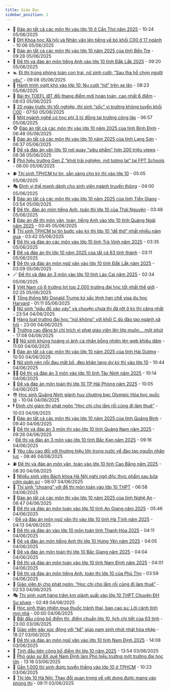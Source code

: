 ```yaml
---
title: Giáo Dục
sidebar_position: 2
---
```


<!-- dantri-giao-duc:START -->
- 🤡 [Đáp án tất cả các môn thi vào lớp 10 ở Cần Thơ năm 2025](https://dantri.com.vn/giao-duc/dap-an-tat-ca-cac-mon-thi-vao-lop-10-o-can-tho-nam-2025-20250602180900647.htm) - 10:24 05/06/2025
- 🗽 [ĐH Khoa học Xã hội và Nhân văn lên tiếng về bỏ khối C00 ở 17 ngành](https://dantri.com.vn/giao-duc/dh-khoa-hoc-xa-hoi-va-nhan-van-len-tieng-ve-bo-khoi-c00-o-17-nganh-20250605165738586.htm) - 10:06 05/06/2025
- 🚦 [Đáp án tất cả các môn thi vào lớp 10 năm 2025 của tỉnh Bến Tre](https://dantri.com.vn/giao-duc/dap-an-tat-ca-cac-mon-thi-vao-lop-10-nam-2025-cua-tinh-ben-tre-20250602142137408.htm) - 09:28 05/06/2025
- 🌋 [Đề thi và đáp án môn tiếng Anh vào lớp 10 tỉnh Đắk Lắk 2025](https://dantri.com.vn/giao-duc/de-thi-va-dap-an-mon-tieng-anh-vao-lop-10-tinh-dak-lak-2025-20250605095757786.htm) - 09:20 05/06/2025
- 🏊 [Đi thi trúng phòng toàn con trai, nữ sinh cười: “Sau tha hồ chọn người yêu”](https://dantri.com.vn/giao-duc/di-thi-trung-phong-toan-con-trai-nu-sinh-cuoi-sau-tha-ho-chon-nguoi-yeu-20250605160111254.htm) - 09:08 05/06/2025
- 🎃 [Hành trình vượt khó vào lớp 10: Nụ cười “nở” trên xe lăn](https://dantri.com.vn/giao-duc/hanh-trinh-vuot-kho-vao-lop-10-nu-cuoi-no-tren-xe-lan-20250605151832968.htm) - 08:23 05/06/2025
- 💄 [Bài thi TOEFL iBT đổi thang điểm mới hoàn toàn, cao nhất 6 điểm](https://dantri.com.vn/giao-duc/bai-thi-toefl-ibt-doi-thang-diem-moi-hoan-toan-cao-nhat-6-diem-20250605145923202.htm) - 08:03 05/06/2025
- 🦅 [20 ngày trước thi tốt nghiệp, thí sinh “sốc” vì trường không tuyển khối C00](https://dantri.com.vn/giao-duc/20-ngay-truoc-thi-tot-nghiep-thi-sinh-soc-vi-truong-khong-tuyen-khoi-c00-20250605143206743.htm) - 07:50 05/06/2025
- 🚦 [Một ngành nghề có học phí 3 tỷ đồng tại trường công lập](https://dantri.com.vn/giao-duc/mot-nganh-nghe-co-hoc-phi-3-ty-dong-tai-truong-cong-lap-20250605133304981.htm) - 06:57 05/06/2025
- 🐵 [Đáp án tất cả các môn thi vào lớp 10 năm 2025 của tỉnh Bình Định](https://dantri.com.vn/giao-duc/dap-an-tat-ca-cac-mon-thi-vao-lop-10-nam-2025-cua-tinh-binh-dinh-20250602141853683.htm) - 06:48 05/06/2025
- 🐘 [Đáp án tất cả các môn thi vào lớp 10 năm 2025 của tỉnh Lạng Sơn](https://dantri.com.vn/giao-duc/dap-an-tat-ca-cac-mon-thi-vao-lop-10-nam-2025-cua-tinh-lang-son-20250602181351302.htm) - 06:37 05/06/2025
- 🦏 [Đề và đáp án văn lớp 10 nơi quay &quot;siêu phẩm&quot; hơn 200 triệu views](https://dantri.com.vn/giao-duc/de-va-dap-an-van-lop-10-noi-quay-sieu-pham-hon-200-trieu-views-20250605072205912.htm) - 06:36 05/06/2025
- 💼 [Phó hiệu trưởng Gen Z “khơi trải nghiệm, mở tương lai” tại FPT Schools](https://dantri.com.vn/giao-duc/pho-hieu-truong-gen-z-khoi-trai-nghiem-mo-tuong-lai-tai-fpt-schools-20250605113445456.htm) - 06:00 05/06/2025
- ⛽️ [Thí sinh TPHCM tự tin, sẵn sàng cho kỳ thi vào lớp 10](https://dantri.com.vn/giao-duc/thi-sinh-tphcm-tu-tin-san-sang-cho-ky-thi-vao-lop-10-20250605114934453.htm) - 05:05 05/06/2025
- 🎭 [Định vị thế mạnh dành cho sinh viên ngành truyền thông](https://dantri.com.vn/giao-duc/dinh-vi-the-manh-danh-cho-sinh-vien-nganh-truyen-thong-20250605102638605.htm) - 04:00 05/06/2025
- 🎃 [Đáp án tất cả các môn thi vào lớp 10 năm 2025 của tỉnh Tiền Giang](https://dantri.com.vn/giao-duc/dap-an-tat-ca-cac-mon-thi-vao-lop-10-nam-2025-cua-tinh-tien-giang-20250602153952652.htm) - 03:54 05/06/2025
- 🚀 [Đề thi, đáp án môn tiếng Anh, toán thi lớp 10 của Thái Nguyên](https://dantri.com.vn/giao-duc/de-thi-dap-an-mon-tieng-anh-toan-thi-lop-10-cua-thai-nguyen-20250605104348076.htm) - 03:48 05/06/2025
- 👀 [Đáp án đề thi môn văn, toán, tiếng Anh vào lớp 10 tỉnh Quảng Ngãi năm 2025](https://dantri.com.vn/giao-duc/dap-an-de-thi-mon-van-toan-tieng-anh-vao-lop-10-tinh-quang-ngai-nam-2025-20250605101524060.htm) - 03:45 05/06/2025
- 🌝 [Thí sinh TPHCM tự tin bước vào kỳ thi lớp 10 “dễ thở” nhất nhiều năm qua](https://dantri.com.vn/giao-duc/thi-sinh-tphcm-tu-tin-buoc-vao-ky-thi-lop-10-de-tho-nhat-nhieu-nam-qua-20250605053626926.htm) - 03:42 05/06/2025
- 🤗 [Đề thi và đáp án các môn vào lớp 10 tỉnh Trà Vinh năm 2025](https://dantri.com.vn/giao-duc/de-thi-va-dap-an-cac-mon-vao-lop-10-tinh-tra-vinh-nam-2025-20250605041231608.htm) - 03:35 05/06/2025
- 🦄 [Đề và đáp án thi lớp 10 năm 2025 của tất cả 63 tỉnh thành](https://dantri.com.vn/giao-duc/de-va-dap-an-thi-lop-10-nam-2025-cua-tat-ca-63-tinh-thanh-20250601162114279.htm) - 03:11 05/06/2025
- 🦍 [Đề thi và đáp án môn ngữ văn vào lớp 10 tỉnh Đắk Lắk năm 2025](https://dantri.com.vn/giao-duc/de-thi-va-dap-an-mon-ngu-van-vao-lop-10-tinh-dak-lak-nam-2025-20250605100131527.htm) - 03:09 05/06/2025
- 🪄 [Đề thi và đáp án 3 môn vào lớp 10 tỉnh Lào Cai năm 2025](https://dantri.com.vn/giao-duc/de-thi-va-dap-an-3-mon-vao-lop-10-tinh-lao-cai-nam-2025-20250604094146224.htm) - 02:34 05/06/2025
- 🦆 [Việt Nam có 6 trường lọt top 2.000 trường đại học tốt nhất thế giới](https://dantri.com.vn/giao-duc/viet-nam-co-6-truong-lot-top-2000-truong-dai-hoc-tot-nhat-the-gioi-20250605073437614.htm) - 02:25 05/06/2025
- 🚀 [Tổng thống Mỹ Donald Trump ký sắc lệnh hạn chế visa du học Harvard](https://dantri.com.vn/giao-duc/tong-thong-my-donald-trump-ky-sac-lenh-han-che-visa-du-hoc-harvard-20250605080819067.htm) - 01:11 05/06/2025
- 🦒 [Nữ sinh “giấu đồ vào váy” và chuyện chưa thi đã rớt ở kỳ thi căng nhất](https://dantri.com.vn/giao-duc/nu-sinh-giau-do-vao-vay-va-chuyen-chua-thi-da-rot-o-ky-thi-cang-nhat-20250605064509480.htm) - 23:54 04/06/2025
- 🤡 [Hàng loạt trường đại học &quot;nói không&quot; với khối C dù đào tạo ngành xã hội](https://dantri.com.vn/giao-duc/hang-loat-truong-dai-hoc-noi-khong-voi-khoi-c-du-dao-tao-nganh-xa-hoi-20250604204231112.htm) - 23:00 04/06/2025
- 🤔 [Trường cao đẳng bị chỉ trích vì phạt giáo viên lên lớp muộn... một phút](https://dantri.com.vn/giao-duc/truong-cao-dang-bi-chi-trich-vi-phat-giao-vien-len-lop-muon-mot-phut-20250604102642833.htm) - 17:08 04/06/2025
- 🧑‍💻 [Nữ sinh khủng hoảng vì ảnh cá nhân bỗng nhiên lên web khiêu dâm](https://dantri.com.vn/giao-duc/nu-sinh-khung-hoang-vi-anh-ca-nhan-bong-nhien-len-web-khieu-dam-20250603121313120.htm) - 11:00 04/06/2025
- 🤡 [Đáp án tất cả các môn thi vào lớp 10 năm 2025 của tỉnh Hải Dương](https://dantri.com.vn/giao-duc/dap-an-tat-ca-cac-mon-thi-vao-lop-10-nam-2025-cua-tinh-hai-duong-20250602141628966.htm) - 10:50 04/06/2025
- 🧠 [Nữ sinh nén nỗi đau mất bố, đeo khăn tang dự kỳ thi vào lớp 10](https://dantri.com.vn/giao-duc/nu-sinh-nen-noi-dau-mat-bo-deo-khan-tang-du-ky-thi-vao-lop-10-20250604172024352.htm) - 10:44 04/06/2025
- 🧑‍💻 [Đề thi và đáp án 3 môn vào lớp 10 tỉnh Tây Ninh năm 2025](https://dantri.com.vn/giao-duc/de-thi-va-dap-an-3-mon-vao-lop-10-tinh-tay-ninh-nam-2025-20250603104131666.htm) - 10:14 04/06/2025
- 🧠 [Đề và đáp án môn toán thi lớp 10 TP Hải Phòng năm 2025](https://dantri.com.vn/giao-duc/de-va-dap-an-mon-toan-thi-lop-10-tp-hai-phong-nam-2025-20250604103316500.htm) - 10:05 04/06/2025
- 😎 [Học sinh Quảng Ninh giành huy chương bạc Olympic Hóa học quốc tế](https://dantri.com.vn/giao-duc/hoc-sinh-quang-ninh-gianh-huy-chuong-bac-olympic-hoa-hoc-quoc-te-20250604135312746.htm) - 10:04 04/06/2025
- 🕴 [Đình chỉ giám thị phát ngôn “Học chi cho lắm rồi cũng đi làm thuê”](https://dantri.com.vn/giao-duc/dinh-chi-giam-thi-phat-ngon-hoc-chi-cho-lam-roi-cung-di-lam-thue-20250604162554026.htm) - 10:03 04/06/2025
- 🧠 [Đáp án tất cả các môn thi vào lớp 10 năm 2025 của tỉnh Quảng Bình](https://dantri.com.vn/giao-duc/dap-an-tat-ca-cac-mon-thi-vao-lop-10-nam-2025-cua-tinh-quang-binh-20250602180218813.htm) - 09:40 04/06/2025
- 🚀 [Đề thi và đáp án 3 môn thi vào lớp 10 tỉnh Quảng Nam năm 2025](https://dantri.com.vn/giao-duc/de-thi-va-dap-an-3-mon-thi-vao-lop-10-tinh-quang-nam-nam-2025-20250603105948583.htm) - 09:26 04/06/2025
- 🕯 [Đề thi và đáp án 3 môn vào lớp 10 tỉnh Bắc Kạn năm 2025](https://dantri.com.vn/giao-duc/de-thi-va-dap-an-3-mon-vao-lop-10-tinh-bac-kan-nam-2025-20250602222058807.htm) - 09:16 04/06/2025
- 🧰 [Yêu cầu cao đối với thương hiệu lớn trong nước về đào tạo nguồn nhân lực](https://dantri.com.vn/noi-vu/yeu-cau-cao-doi-voi-thuong-hieu-lon-trong-nuoc-ve-dao-tao-nguon-nhan-luc-20250604141224916.htm) - 08:46 04/06/2025
- ⛽️ [Đề thi và đáp án môn văn, toán vào lớp 10 tỉnh Cao Bằng năm 2025](https://dantri.com.vn/giao-duc/de-thi-va-dap-an-mon-van-toan-vao-lop-10-tinh-cao-bang-nam-2025-20250602235925525.htm) - 08:30 04/06/2025
- 🤖 [Nhiều sinh viên Bách khoa Hà Nội nghi ngộ độc thực phẩm sau bữa cơm quân sự](https://dantri.com.vn/giao-duc/nhieu-sinh-vien-bach-khoa-ha-noi-nghi-ngo-doc-thuc-pham-sau-bua-com-quan-su-20250604150248550.htm) - 08:07 04/06/2025
- 🦍 [Thí sinh “choáng” với đề thi môn toán vào lớp 10 THPT](https://dantri.com.vn/giao-duc/thi-sinh-choang-voi-de-thi-mon-toan-vao-lop-10-thpt-20250604111658541.htm) - 06:58 04/06/2025
- 🐘 [Đáp án tất cả các môn thi vào lớp 10 năm 2025 của tỉnh Nghệ An](https://dantri.com.vn/giao-duc/dap-an-tat-ca-cac-mon-thi-vao-lop-10-nam-2025-cua-tinh-nghe-an-20250602153319575.htm) - 06:47 04/06/2025
- 🌊 [Đề thi và đáp án môn toán vào lớp 10 tỉnh An Giang năm 2025](https://dantri.com.vn/giao-duc/de-thi-va-dap-an-mon-toan-vao-lop-10-tinh-an-giang-nam-2025-20250604104839320.htm) - 05:46 04/06/2025
- 🕯 [Đề và đáp án môn ngữ văn thi vào lớp 10 tỉnh Hà Tĩnh năm 2025](https://dantri.com.vn/giao-duc/de-va-dap-an-mon-ngu-van-thi-vao-lop-10-tinh-ha-tinh-nam-2025-20250603214832700.htm) - 04:13 04/06/2025
- 🐎 [Đề thi và đáp án vào lớp 10 môn toán tỉnh Thanh Hóa 2025](https://dantri.com.vn/giao-duc/de-thi-va-dap-an-vao-lop-10-mon-toan-tinh-thanh-hoa-2025-20250603213900051.htm) - 04:11 04/06/2025
- 🐻 [Đề và đáp án môn tiếng Anh thi lớp 10 Hưng Yên năm 2025](https://dantri.com.vn/giao-duc/de-va-dap-an-mon-tieng-anh-thi-lop-10-hung-yen-nam-2025-20250602142629647.htm) - 04:05 04/06/2025
- 🐎 [Đề và đáp án môn toán thi lớp 10 Bắc Giang năm 2025](https://dantri.com.vn/giao-duc/de-va-dap-an-mon-toan-thi-lop-10-bac-giang-nam-2025-20250604095453208.htm) - 04:04 04/06/2025
- 🫣 [Đề thi và đáp án môn toán vào lớp 10 tỉnh Nam Định năm 2025](https://dantri.com.vn/giao-duc/de-thi-va-dap-an-mon-toan-vao-lop-10-tinh-nam-dinh-nam-2025-20250602230641886.htm) - 04:01 04/06/2025
- 🤭 [Đề thi và đáp án môn tiếng Anh, toán thi lớp 10 của Phú Thọ](https://dantri.com.vn/giao-duc/de-thi-va-dap-an-mon-tieng-anh-toan-thi-lop-10-cua-phu-tho-20250604105431077.htm) - 03:59 04/06/2025
- 🥳 [Giáo viên bị cho phát ngôn: “Học chi cho lắm rồi cũng đi làm thuê”](https://dantri.com.vn/giao-duc/giao-vien-bi-cho-phat-ngon-hoc-chi-cho-lam-roi-cung-di-lam-thue-20250604091413649.htm) - 02:53 04/06/2025
- 🎭 [Thí sinh vượt hàng trăm km giành suất vào lớp 10 THPT Chuyên ĐH Sư phạm](https://dantri.com.vn/giao-duc/thi-sinh-vuot-hang-tram-km-gianh-suat-vao-lop-10-thpt-chuyen-dh-su-pham-20250603221247789.htm) - 02:49 04/06/2025
- 🥸 [Học sinh thản nhiên mua thuốc tránh thai, bao cao su: Lời cảnh tỉnh mọi nhà](https://dantri.com.vn/giao-duc/hoc-sinh-than-nhien-mua-thuoc-tranh-thai-bao-cao-su-loi-canh-tinh-moi-nha-20250604000507084.htm) - 00:00 04/06/2025
- 🦣 [Bắt đầu công bố điểm thi, điểm chuẩn lớp 10, lịch chi tiết của 63 tỉnh](https://dantri.com.vn/giao-duc/bat-dau-cong-bo-diem-thi-diem-chuan-lop-10-lich-chi-tiet-cua-63-tinh-20250603114245583.htm) - 23:00 03/06/2025
- 🤔 [Giáo viên gây xúc động với “kế” giúp nam sinh nhút nhát hòa nhập](https://dantri.com.vn/giao-duc/giao-vien-gay-xuc-dong-voi-ke-giup-nam-sinh-nhut-nhat-hoa-nhap-20250603091349211.htm) - 18:27 03/06/2025
- 🦣 [Đề thi và đáp án môn ngữ văn vào lớp 10 tỉnh Nam Định 2025](https://dantri.com.vn/giao-duc/de-thi-va-dap-an-mon-ngu-van-vao-lop-10-tinh-nam-dinh-2025-20250602223841036.htm) - 14:08 03/06/2025
- 🐲 [Tỉnh đầu tiên công bố điểm thi lớp 10 năm 2025](https://dantri.com.vn/giao-duc/tinh-dau-tien-cong-bo-diem-thi-lop-10-nam-2025-20250603205241847.htm) - 13:54 03/06/2025
- 🔭 [Phó giáo sư 8X quê Nam Định làm Phó hiệu trưởng một trường đại học lớn](https://dantri.com.vn/giao-duc/pho-giao-su-8x-que-nam-dinh-lam-pho-hieu-truong-mot-truong-dai-hoc-lon-20250603201224377.htm) - 13:16 03/06/2025
- 🥷 [Gần 1.000 thí sinh được tuyển thẳng vào lớp 10 ở TPHCM](https://dantri.com.vn/giao-duc/gan-1000-thi-sinh-duoc-tuyen-thang-vao-lop-10-o-tphcm-20250603171905668.htm) - 10:23 03/06/2025
- 🎊 [Thi lớp 10 Hà Nội: Thay đổi quan trọng về vật dụng được mang vào phòng thi](https://dantri.com.vn/giao-duc/thi-lop-10-ha-noi-thay-doi-quan-trong-ve-vat-dung-duoc-mang-vao-phong-thi-20250603160502036.htm) - 09:11 03/06/2025<!-- dantri-giao-duc:END -->

